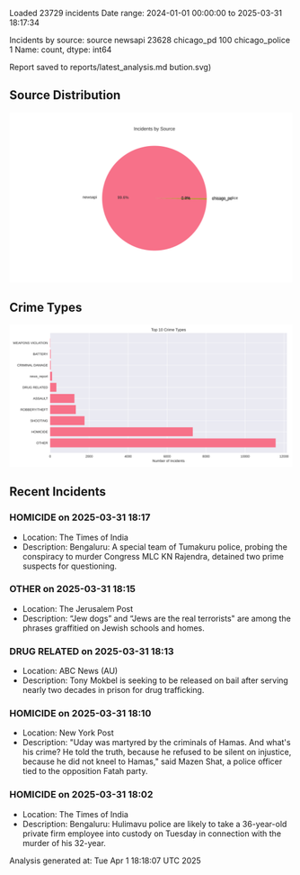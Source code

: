 
Loaded 23729 incidents
Date range: 2024-01-01 00:00:00 to 2025-03-31 18:17:34

Incidents by source:
source
newsapi           23628
chicago_pd          100
chicago_police        1
Name: count, dtype: int64

Report saved to reports/latest_analysis.md
bution.svg)

## Source Distribution
![Source Distribution](images/source_distribution.svg)

## Crime Types
![Crime Types](images/crime_types.svg)

## Recent Incidents

### HOMICIDE on 2025-03-31 18:17
- Location: The Times of India
- Description: Bengaluru: A special team of Tumakuru police, probing the conspiracy to murder Congress MLC KN Rajendra, detained two prime suspects for questioning.


### OTHER on 2025-03-31 18:15
- Location: The Jerusalem Post
- Description: “Jew dogs” and “Jews are the real terrorists" are among the phrases graffitied on Jewish schools and homes.


### DRUG RELATED on 2025-03-31 18:13
- Location: ABC News (AU)
- Description: Tony Mokbel is seeking to be released on bail after serving nearly two decades in prison for drug trafficking.


### HOMICIDE on 2025-03-31 18:10
- Location: New York Post
- Description: "Uday was martyred by the criminals of Hamas. And what's his crime? He told the truth, because he refused to be silent on injustice, because he did not kneel to Hamas," said Mazen Shat, a police officer tied to the opposition Fatah party.


### HOMICIDE on 2025-03-31 18:02
- Location: The Times of India
- Description: Bengaluru: Hulimavu police are likely to take a 36-year-old private firm employee into custody on Tuesday in connection with the murder of his 32-year.

Analysis generated at: Tue Apr  1 18:18:07 UTC 2025
